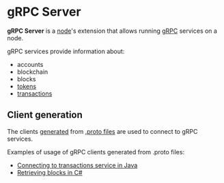 # gRPC Server

**gRPC Server** is a [node](/blockchain/node.md)'s extension that allows running [gRPC](https://en.wikipedia.org/wiki/GRPC) services on a node.

gRPC services provide information about:

* accounts
* blockchain
* blocks
* [tokens](/blockchain/token.md)
* [transactions](/blockchain/transaction.md)

## Client generation

The clients [generated](https://grpc.io/docs/tutorials/) from [.proto files](https://github.com/wavesplatform/Waves/tree/master/grpc-server/src/main/protobuf) are used to connect to gRPC services.

Examples of usage of gRPC clients generated from .proto files:

* [Connecting to transactions service in Java](https://github.com/wavesplatform/WavesJ/blob/master/examples/src/main/java/GRPCTest.java)
* [Retrieving blocks in C#](https://github.com/wavesplatform/WavesCS/blob/master/WavesCSTests/ProtobufTest.cs)
